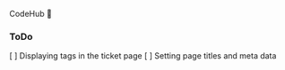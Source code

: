 CodeHub :blue_heart:

### ToDo
[ ] Displaying tags in the ticket page
[ ] Setting page titles and meta data